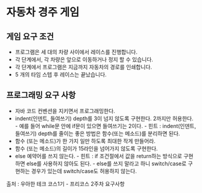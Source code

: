 <h1>자동차 경주 게임</h1>

<h2>게임 요구 조건</h2>
 
 <ul>
 	<li>프로그램은 세 대의 차량 사이에서 레이스를 진행합니다. </li>
 	<li>각 단계에서, 각 차량은 앞으로 이동하거나 정지 할 수 있습니다. </li>
 	<li>각 단계에서 프로그램은 지금까지 자동차의 경로를 인쇄합니다. </li>
 	<li>5 개의 타임 스텝 후 레이스는 끝났습니다.</li>
 </ul>
 

<h2> 프로그래밍 요구 사항</h2>
     <ul>
         <li>
             자바 코드 컨벤션을 지키면서 프로그래밍한다.
         </li>
         <li>
             indent(인덴트, 들여쓰기) depth를 3이 넘지 않도록 구현한다. 2까지만 허용한다.
              - 예를 들어 while문 안에 if문이 있으면 들여쓰기는 2이다.
              - 힌트 : indent(인덴트, 들여쓰기) depth를 줄이는 좋은 방법은 함수(또는 메소드)를 분리하면 된다.
         </li>
         <li>
             함수 (또는 메소드)가 한 가지 일만 하도록 최대한 작게 만들어라.
         </li>
         <li>
             함수 (또는 메소드)의 길이가 15라인을 넘어가지 않도록 구현한다.
         </li>
         <li>
             else 예약어를 쓰지 않는다.
              - 힌트 : if 조건절에서 값을 return하는 방식으로 구현하면 else를 사용하지 않아도 된다.
              - else를 쓰지 말라고 하니 switch/case로 구현하는 경우가 있는데 switch/case도 허용하지 않는다.
         </li>
     </ul>
<p>출처 : 우아한 테크 코스1기 - 프리코스 2주차 요구사항</p>


  